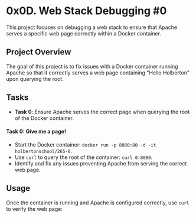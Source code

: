 # 0x0D. Web Stack Debugging #0

This project focuses on debugging a web stack to ensure that Apache serves a specific web page correctly within a Docker container.

## Project Overview

The goal of this project is to fix issues with a Docker container running Apache so that it correctly serves a web page containing "Hello Holberton" upon querying the root.

## Tasks

- **Task 0**: Ensure Apache serves the correct page when querying the root of the Docker container.


#### Task 0: Give me a page!

- Start the Docker container: `docker run -p 8080:80 -d -it holbertonschool/265-0`.
- Use `curl` to query the root of the container: `curl 0:8080`.
- Identify and fix any issues preventing Apache from serving the correct web page.

## Usage

Once the container is running and Apache is configured correctly, use `curl` to verify the web page:
